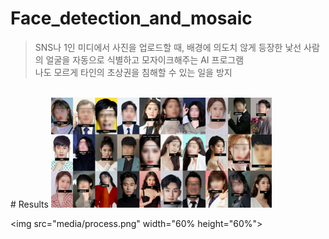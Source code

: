 # Face_detection_and_mosaic

> SNS나 1인 미디에서 사진을 업로드할 때, 배경에 의도치 않게 등장한 낯선 사람의 얼굴을 자동으로 식별하고 모자이크해주는 AI 프로그램
> <br>나도 모르게 타인의 초상권을 침해할 수 있는 일을 방지
<br>
# Results
<img src="media/results.png" width="70%" height="70%">

<img src="media/process.png" width="60% height="60%">

